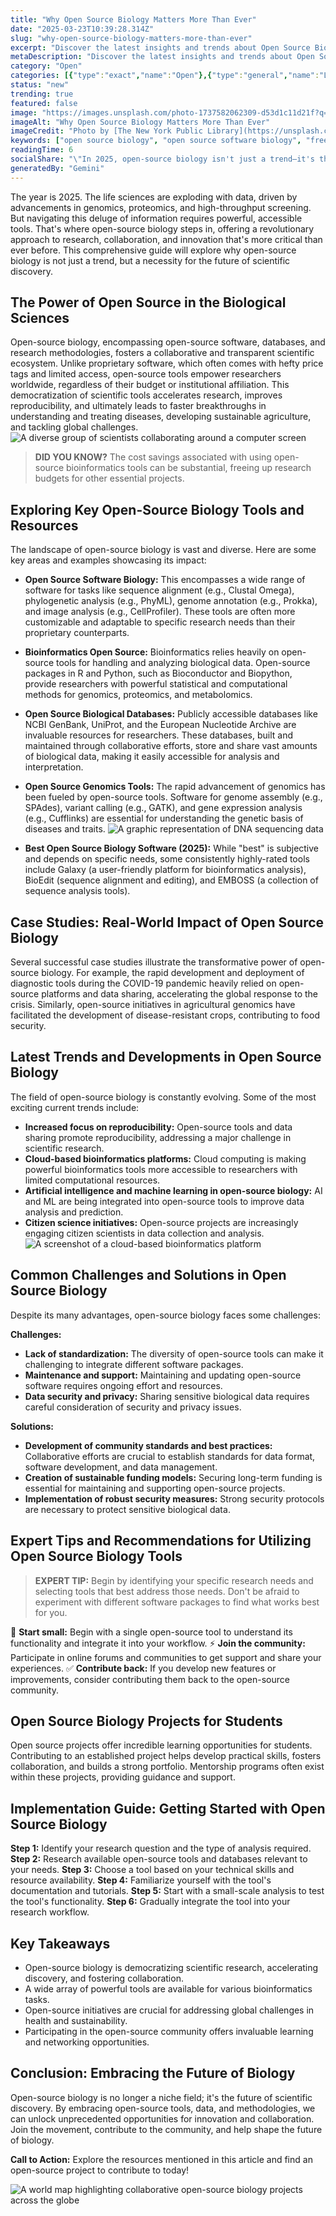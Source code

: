```yaml
---
title: "Why Open Source Biology Matters More Than Ever"
date: "2025-03-23T10:39:28.314Z"
slug: "why-open-source-biology-matters-more-than-ever"
excerpt: "Discover the latest insights and trends about Open Source Biology. This comprehensive guide covers everything you need to know about Open Source Biology in 2025."
metaDescription: "Discover the latest insights and trends about Open Source Biology. This comprehensive guide covers everything you need to know about Open Source Biology in..."
category: "Open"
categories: [{"type":"exact","name":"Open"},{"type":"general","name":"Life Sciences"},{"type":"medium","name":"Bioinformatics"},{"type":"specific","name":"Genomic Data"},{"type":"niche","name":"CRISPR-Cas Systems"}]
status: "new"
trending: true
featured: false
image: "https://images.unsplash.com/photo-1737582062309-d53d1c11d21f?q=85&w=1200&fit=max&fm=webp&auto=compress"
imageAlt: "Why Open Source Biology Matters More Than Ever"
imageCredit: "Photo by [The New York Public Library](https://unsplash.com/@nypl) on Unsplash"
keywords: ["open source biology", "open source software biology", "free biology software", "bioinformatics open source", "open source biological databases", "open source genomics tools", "best open source biology software", "buy open source biology software", "open source biology projects for students", "open source biology research tools"]
readingTime: 6
socialShare: "\"In 2025, open-source biology isn't just a trend—it's the engine driving scientific breakthroughs, democratizing access to crucial tools and accelerating solutions to global challenges.\""
generatedBy: "Gemini"
---
```




The year is 2025.  The life sciences are exploding with data, driven by advancements in genomics, proteomics, and high-throughput screening.  But navigating this deluge of information requires powerful, accessible tools.  That's where open-source biology steps in, offering a revolutionary approach to research, collaboration, and innovation that's more critical than ever before.  This comprehensive guide will explore why open-source biology is not just a trend, but a necessity for the future of scientific discovery.

## The Power of Open Source in the Biological Sciences

Open-source biology, encompassing open-source software, databases, and research methodologies, fosters a collaborative and transparent scientific ecosystem.  Unlike proprietary software, which often comes with hefty price tags and limited access, open-source tools empower researchers worldwide, regardless of their budget or institutional affiliation. This democratization of scientific tools accelerates research, improves reproducibility, and ultimately leads to faster breakthroughs in understanding and treating diseases, developing sustainable agriculture, and tackling global challenges.  ![A diverse group of scientists collaborating around a computer screen](https://images.unsplash.com/photo-1530213786676-41ad9f7736f6?q=85&w=1200&fit=max&fm=webp&auto=compress)

> **DID YOU KNOW?** The cost savings associated with using open-source bioinformatics tools can be substantial, freeing up research budgets for other essential projects.

## Exploring Key Open-Source Biology Tools and Resources

The landscape of open-source biology is vast and diverse.  Here are some key areas and examples showcasing its impact:

* **Open Source Software Biology:**  This encompasses a wide range of software for tasks like sequence alignment (e.g., Clustal Omega), phylogenetic analysis (e.g., PhyML), genome annotation (e.g., Prokka), and image analysis (e.g., CellProfiler).  These tools are often more customizable and adaptable to specific research needs than their proprietary counterparts.

* **Bioinformatics Open Source:**  Bioinformatics relies heavily on open-source tools for handling and analyzing biological data.  Open-source packages in R and Python, such as Bioconductor and Biopython, provide researchers with powerful statistical and computational methods for genomics, proteomics, and metabolomics.

* **Open Source Biological Databases:** Publicly accessible databases like NCBI GenBank, UniProt, and the European Nucleotide Archive are invaluable resources for researchers.  These databases, built and maintained through collaborative efforts, store and share vast amounts of biological data, making it easily accessible for analysis and interpretation.

* **Open Source Genomics Tools:**  The rapid advancement of genomics has been fueled by open-source tools.  Software for genome assembly (e.g., SPAdes), variant calling (e.g., GATK), and gene expression analysis (e.g., Cufflinks) are essential for understanding the genetic basis of diseases and traits.  ![A graphic representation of DNA sequencing data](https://images.unsplash.com/photo-1737582062978-57ddaa107beb?q=85&w=1200&fit=max&fm=webp&auto=compress)

* **Best Open Source Biology Software (2025):** While "best" is subjective and depends on specific needs, some consistently highly-rated tools include Galaxy (a user-friendly platform for bioinformatics analysis), BioEdit (sequence alignment and editing), and EMBOSS (a collection of sequence analysis tools).

## Case Studies: Real-World Impact of Open Source Biology

Several successful case studies illustrate the transformative power of open-source biology.  For example, the rapid development and deployment of diagnostic tools during the COVID-19 pandemic heavily relied on open-source platforms and data sharing, accelerating the global response to the crisis.  Similarly, open-source initiatives in agricultural genomics have facilitated the development of disease-resistant crops, contributing to food security.

## Latest Trends and Developments in Open Source Biology

The field of open-source biology is constantly evolving.  Some of the most exciting current trends include:

* **Increased focus on reproducibility:**  Open-source tools and data sharing promote reproducibility, addressing a major challenge in scientific research.
* **Cloud-based bioinformatics platforms:**  Cloud computing is making powerful bioinformatics tools more accessible to researchers with limited computational resources.
* **Artificial intelligence and machine learning in open-source biology:**  AI and ML are being integrated into open-source tools to improve data analysis and prediction.
* **Citizen science initiatives:**  Open-source projects are increasingly engaging citizen scientists in data collection and analysis. ![A screenshot of a cloud-based bioinformatics platform](https://images.unsplash.com/photo-1737582062309-d53d1c11d21f?q=85&w=1200&fit=max&fm=webp&auto=compress)

## Common Challenges and Solutions in Open Source Biology

Despite its many advantages, open-source biology faces some challenges:

**Challenges:**

* **Lack of standardization:**  The diversity of open-source tools can make it challenging to integrate different software packages.
* **Maintenance and support:**  Maintaining and updating open-source software requires ongoing effort and resources.
* **Data security and privacy:**  Sharing sensitive biological data requires careful consideration of security and privacy issues.

**Solutions:**

* **Development of community standards and best practices:**  Collaborative efforts are crucial to establish standards for data format, software development, and data management.
* **Creation of sustainable funding models:**  Securing long-term funding is essential for maintaining and supporting open-source projects.
* **Implementation of robust security measures:**  Strong security protocols are necessary to protect sensitive biological data.

## Expert Tips and Recommendations for Utilizing Open Source Biology Tools

> **EXPERT TIP:**  Begin by identifying your specific research needs and selecting tools that best address those needs.  Don't be afraid to experiment with different software packages to find what works best for you.

🔑 **Start small:** Begin with a single open-source tool to understand its functionality and integrate it into your workflow.
⚡ **Join the community:** Participate in online forums and communities to get support and share your experiences.
✅ **Contribute back:** If you develop new features or improvements, consider contributing them back to the open-source community.

## Open Source Biology Projects for Students

Open source projects offer incredible learning opportunities for students.  Contributing to an established project helps develop practical skills, fosters collaboration, and builds a strong portfolio.  Mentorship programs often exist within these projects, providing guidance and support.

## Implementation Guide: Getting Started with Open Source Biology

**Step 1:** Identify your research question and the type of analysis required.
**Step 2:** Research available open-source tools and databases relevant to your needs.
**Step 3:** Choose a tool based on your technical skills and resource availability.
**Step 4:** Familiarize yourself with the tool's documentation and tutorials.
**Step 5:** Start with a small-scale analysis to test the tool's functionality.
**Step 6:** Gradually integrate the tool into your research workflow.

## Key Takeaways

* Open-source biology is democratizing scientific research, accelerating discovery, and fostering collaboration.
* A wide array of powerful tools are available for various bioinformatics tasks.
*  Open-source initiatives are crucial for addressing global challenges in health and sustainability.
*  Participating in the open-source community offers invaluable learning and networking opportunities.

## Conclusion: Embracing the Future of Biology

Open-source biology is no longer a niche field; it's the future of scientific discovery.  By embracing open-source tools, data, and methodologies, we can unlock unprecedented opportunities for innovation and collaboration.  Join the movement, contribute to the community, and help shape the future of biology.

**Call to Action:** Explore the resources mentioned in this article and find an open-source project to contribute to today!

![A world map highlighting collaborative open-source biology projects across the globe](https://images.unsplash.com/photo-1737582062332-3bf36bf4756c?q=85&w=1200&fit=max&fm=webp&auto=compress)

